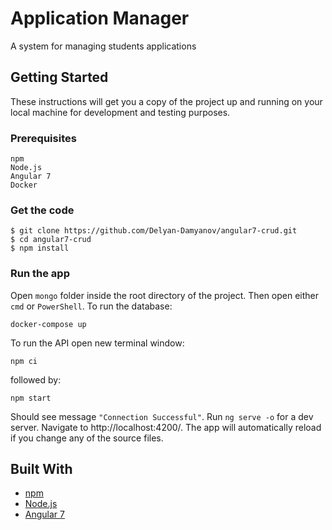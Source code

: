 # Application Manager

A system for managing students applications

## Getting Started

These instructions will get you a copy of the project up and running on your local machine for development and testing purposes.

### Prerequisites

```
npm
Node.js
Angular 7
Docker
```

### Get the code

```
$ git clone https://github.com/Delyan-Damyanov/angular7-crud.git
$ cd angular7-crud
$ npm install
```

### Run the app

Open `mongo` folder inside the root directory of the project.
Then open either `cmd` or `PowerShell`. То run the database:
```
docker-compose up
```
To run the API open new terminal window:
```
npm ci
```
followed by:
```
npm start
```
Should see message `"Connection Successful"`.
Run `ng serve -o` for a dev server. Navigate to http://localhost:4200/. The app will automatically reload if you change any of the source files.

## Built With

* [npm](https://www.npmjs.com/)
* [Node.js](https://nodejs.org/en/)
* [Angular 7](https://angular.io/)
